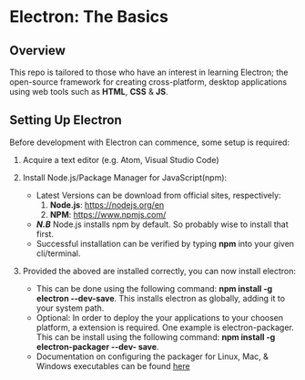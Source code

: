 # Electron: The Basics

## Overview

This repo is tailored to those who have an interest in learning Electron; the open-source framework for creating cross-platform, desktop applications using web tools such as **HTML**, **CSS** & **JS**.

## Setting Up Electron

Before development with Electron can commence, some setup is required:

1. Acquire a text editor (e.g. Atom, Visual Studio Code)

2. Install Node.js/Package Manager for JavaScript(npm):
    - Latest Versions can be download from official sites, respectively: 
        1. **Node.js**: https://nodejs.org/en
        2. **NPM**: https://www.npmjs.com/
    - __*N.B*__ Node.js installs npm by default. So probably wise to install that first.
    - Successful installation can be verified by typing **npm** into your given cli/terminal.
    
3. Provided the aboved are installed correctly, you can now install electron:
    - This can be done using the following command: **npm install -g electron --dev-save**. This installs electron as globally, adding it to your system path.
    - Optional: In order to deploy the your applications to your choosen platform, a extension is required. 
      One example is electron-packager. This can be install using the following command: **npm install -g electron-packager --dev-    save**.
    - Documentation on configuring the packager for Linux, Mac, & Windows executables can be found [here](https://github.com/electron-userland/electron-packager/blob/master/docs/api.md)
